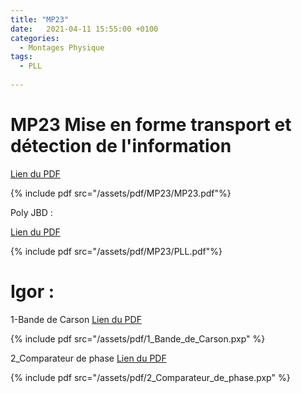 ```yaml
---
title: "MP23"
date:   2021-04-11 15:55:00 +0100
categories:
  - Montages Physique
tags:
  - PLL
  
---
```




# MP23 Mise en forme transport et détection de l'information

[Lien du PDF](/assets/pdf/MP23/MP23.pdf)

{% include pdf src="/assets/pdf/MP23/MP23.pdf"%}

Poly JBD :

[Lien du PDF](/assets/pdf/MP23/PLL.pdf)

{% include pdf src="/assets/pdf/MP23/PLL.pdf"%}



# Igor :

1-Bande de Carson
[Lien du PDF](/assets/pdf/1_Bande_de_Carson.pxp)

{% include pdf src="/assets/pdf/1_Bande_de_Carson.pxp" %}

2_Comparateur de phase
[Lien du PDF](/assets/pdf/2_Comparateur_de_phase.pxp)

{% include pdf src="/assets/pdf/2_Comparateur_de_phase.pxp" %}
